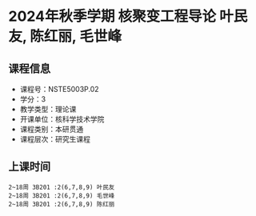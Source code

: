 # 2024年秋季学期 核聚变工程导论 叶民友, 陈红丽, 毛世峰






## 课程信息

- 课程号：NSTE5003P.02
- 学分：3
- 教学类型：理论课
- 开课单位：核科学技术学院
- 课程类别：本研贯通
- 课程层次：研究生课程

## 上课时间

```
2~18周 3B201 :2(6,7,8,9) 叶民友
2~18周 3B201 :2(6,7,8,9) 毛世峰
2~18周 3B201 :2(6,7,8,9) 陈红丽
```

